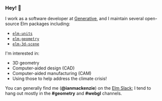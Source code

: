 ### Hey! 👋
I work as a software developer at [Generative](https://generative.vision/), and I maintain several open-source Elm packages including:

- [`elm-units`](https://github.com/ianmackenzie/elm-units)
- [`elm-geometry`](https://github.com/ianmackenzie/elm-geometry)
- [`elm-3d-scene`](https://github.com/ianmackenzie/elm-3d-scene)

I'm interested in:

- 3D geometry
- Computer-aided design (CAD)
- Computer-aided manufacturing (CAM)
- Using those to help address the climate crisis!

You can generally find me (**@ianmackenzie**) on the [Elm Slack](https://elmlang.herokuapp.com/); I tend to hang out mostly in the **#geometry** and **#webgl** channels.
